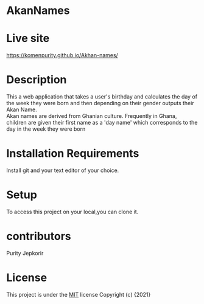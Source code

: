 
# AkanNames

# Live site
 https://komenpurity.github.io/Akhan-names/

# Description
This a web application that takes a user's birthday and calculates the day of the week they were born and then depending on their gender outputs their Akan Name.</br> Akan names are derived from Ghanian culture. Frequently in Ghana, children are given their first name as a 'day name' which corresponds to the day in the week they were born

# Installation Requirements
Install git and your text editor of your choice.

# Setup
To access this project on your local,you can clone it.

# contributors
Purity Jepkorir

# License
This project is under the [MIT](LICENSE) license
Copyright (c) {2021} 

